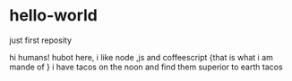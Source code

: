 # hello-world
just first reposity

hi humans!
hubot here, i like node ,js and coffeescript {that is what i am mande of }
i have tacos on the noon and find them superior to earth tacos
